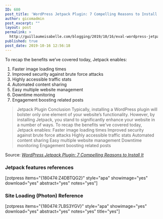 ```yaml
---
ID: 680
post_title: 'WordPress Jetpack Plugin: 7 Compelling Reasons to Install It'
author: gicomadmin
post_excerpt: ""
layout: post
permalink: >
  http://guillaumeisabelle.com/blogging/2019/10/16/eval-wordpress-jetpack-plugin-7-compelling-reasons-to-install-it/
published: true
post_date: 2019-10-16 12:56:18
---
```

<!-- wp:paragraph -->

To recap the benefits we’ve covered today, Jetpack enables:

<!-- /wp:paragraph -->

<!-- wp:list {"ordered":true} -->

1.  Faster image loading times
2.  Improved security against brute force attacks
3.  Highly accessible traffic stats
4.  Automated content sharing
5.  Easy multiple website management
6.  Downtime monitoring
7.  Engagement boosting related posts

<!-- /wp:list -->

> Jetpack Plugin Conclusion Typically, installing a WordPress plugin will bolster only one element of your website’s functionality. However, by installing Jetpack, you stand to significantly enhance your website in a number of ways. To recap the benefits we’ve covered today, Jetpack enables: Faster image loading times Improved security against brute force attacks Highly accessible traffic stats Automated content sharing Easy multiple website management Downtime monitoring Engagement boosting related posts

Source: *[WordPress Jetpack Plugin: 7 Compelling Reasons to Install It][1]*

<!-- wp:heading {"level":3} -->

### Jetpack features references

<!-- /wp:heading -->

<!-- wp:shortcode --> [zotpress items="{180474:Z4DBTQG2}" style="apa" showimage="yes" download="yes" abstract="yes" notes="yes"] 

<!-- /wp:shortcode -->

<!-- wp:heading {"level":3} -->

### Site Loading (Photon) Reference

<!-- /wp:heading -->

<!-- wp:shortcode --> [zotpress items="{180474:7LBS3YGV}" style="apa" showimage="yes" download="yes" abstract="yes" notes="yes" title="yes"] 

<!-- /wp:shortcode -->

 [1]: https://www.a2hosting.com/blog/7-compelling-reasons-install-wordpress-jetpack-plugin/